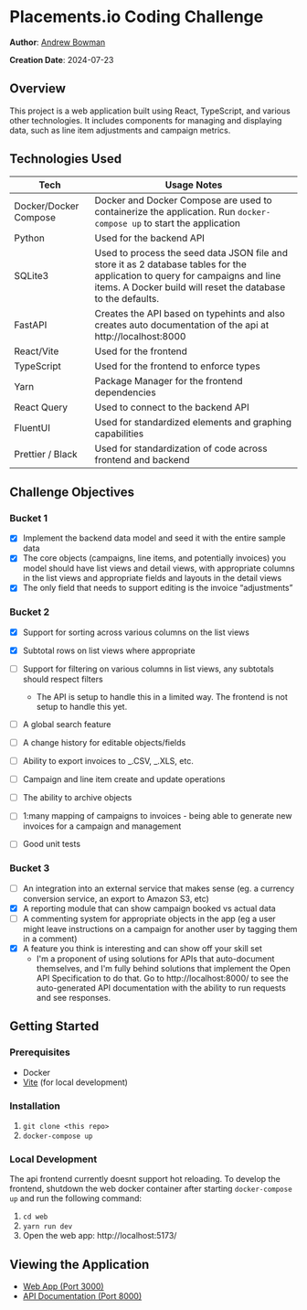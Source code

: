 # Placements.io Coding Challenge

**Author**: [Andrew Bowman](https://www.linkedin.com/in/gabow/)

**Creation Date**: 2024-07-23

## Overview

This project is a web application built using React, TypeScript, and various other technologies.
It includes components for managing and displaying data, such as line item adjustments and campaign metrics.

## Technologies Used

| Tech                  | Usage Notes                                                                                                                                                                                  |
| --------------------- | -------------------------------------------------------------------------------------------------------------------------------------------------------------------------------------------- |
| Docker/Docker Compose | Docker and Docker Compose are used to containerize the application. Run `docker-compose up` to start the application                                                                         |
| Python                | Used for the backend API                                                                                                                                                                     |
| SQLite3               | Used to process the seed data JSON file and store it as 2 database tables for the application to query for campaigns and line items. A Docker build will reset the database to the defaults. |
| FastAPI               | Creates the API based on typehints and also creates auto documentation of the api at http://localhost:8000                                                                                   |
| React/Vite            | Used for the frontend                                                                                                                                                                        |
| TypeScript            | Used for the frontend to enforce types                                                                                                                                                       |
| Yarn                  | Package Manager for the frontend dependencies                                                                                                                                                |
| React Query           | Used to connect to the backend API                                                                                                                                                           |
| FluentUI              | Used for standardized elements and graphing capabilities                                                                                                                                     |
| Prettier / Black      | Used for standardization of code across frontend and backend                                                                                                                                 |

## Challenge Objectives

### Bucket 1

- [x] Implement the backend data model and seed it with the entire sample data
- [x] The core objects (campaigns, line items, and potentially invoices) you model should
      have list views and detail views, with appropriate columns in the list views and
      appropriate fields and layouts in the detail views
- [x] The only field that needs to support editing is the invoice “adjustments”

### Bucket 2

- [x] Support for sorting across various columns on the list views
- [x] Subtotal rows on list views where appropriate
- [ ] Support for filtering on various columns in list views, any subtotals should respect filters

  - The API is setup to handle this in a limited way. The frontend is not setup to handle this yet.

- [ ] A global search feature
- [ ] A change history for editable objects/fields
- [ ] Ability to export invoices to _.CSV, _.XLS, etc.
- [ ] Campaign and line item create and update operations
- [ ] The ability to archive objects
- [ ] 1:many mapping of campaigns to invoices - being able to generate new invoices for a
      campaign and management
- [ ] Good unit tests

### Bucket 3

- [ ] An integration into an external service that makes sense (eg. a currency conversion
      service, an export to Amazon S3, etc)
- [x] A reporting module that can show campaign booked vs actual data
- [ ] A commenting system for appropriate objects in the app (eg a user might leave
      instructions on a campaign for another user by tagging them in a comment)
- [x] A feature you think is interesting and can show off your skill set
  - I'm a proponent of using solutions for APIs that auto-document themselves, and I'm fully behind solutions that implement the Open API Specification to do that. Go to http://localhost:8000/ to see the auto-generated API documentation with the ability to run requests and see responses.

## Getting Started

### Prerequisites

- Docker
- [Vite](https://www.npmjs.com/package/vite) (for local development)

### Installation

1. `git clone <this repo>`
2. `docker-compose up`

### Local Development

The api frontend currently doesnt support hot reloading. To develop the frontend, shutdown the web docker container after starting `docker-compose up` and run the following command:

1. `cd web`
2. `yarn run dev`
3. Open the web app: http://localhost:5173/

## Viewing the Application

- [Web App (Port 3000)](http://localhost:3000/)
- [API Documentation (Port 8000)](http://localhost:8000/)
